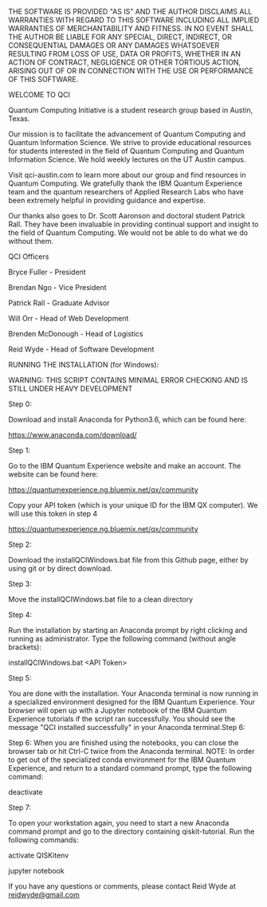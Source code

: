 THE SOFTWARE IS PROVIDED "AS IS" AND THE AUTHOR DISCLAIMS ALL WARRANTIES
WITH REGARD TO THIS SOFTWARE INCLUDING ALL IMPLIED WARRANTIES OF
MERCHANTABILITY AND FITNESS. IN NO EVENT SHALL THE AUTHOR BE LIABLE FOR
ANY SPECIAL, DIRECT, INDIRECT, OR CONSEQUENTIAL DAMAGES OR ANY DAMAGES
WHATSOEVER RESULTING FROM LOSS OF USE, DATA OR PROFITS, WHETHER IN AN
ACTION OF CONTRACT, NEGLIGENCE OR OTHER TORTIOUS ACTION, ARISING OUT OF
OR IN CONNECTION WITH THE USE OR PERFORMANCE OF THIS SOFTWARE.



WELCOME TO QCI

Quantum Computing Initiative is a student research group based in Austin, Texas.

Our mission is to facilitate the advancement of Quantum Computing and Quantum Information Science. We strive to provide educational resources for students interested in the field of Quantum Computing and Quantum Information Science. We hold weekly lectures on the UT Austin campus. 

Visit qci-austin.com to learn more about our group and find resources in Quantum Computing. 
We gratefully thank the IBM Quantum Experience team and the quantum researchers of Applied Research Labs who have been extremely helpful in providing guidance and expertise.

Our thanks also goes to Dr. Scott Aaronson and doctoral student Patrick Rall. They have been invaluable in providing continual support and insight to the field of Quantum Computing. We would not be able to do what we do without them. 


QCI Officers

Bryce Fuller - President

Brendan Ngo - Vice President

Patrick Rall - Graduate Advisor

Will Orr - Head of Web Development

Brenden McDonough - Head of Logistics

Reid Wyde - Head of Software Development


RUNNING THE INSTALLATION (for Windows):

WARNING: THIS SCRIPT CONTAINS MINIMAL ERROR CHECKING AND IS STILL UNDER HEAVY DEVELOPMENT 

Step 0:

Download and install Anaconda for Python3.6, which can be found here:

https://www.anaconda.com/download/



Step 1:

Go to the IBM Quantum Experience website and make an account. The website can be found here:

https://quantumexperience.ng.bluemix.net/qx/community


Copy your API token (which is your unique ID for the IBM QX computer). We will use this token in step 4

https://quantumexperience.ng.bluemix.net/qx/community


Step 2:

Download the installQCIWindows.bat file from this Github page, either by using git or by direct download.


Step 3: 

Move the installQCIWindows.bat file to a clean directory


Step 4: 

Run the installation by starting an Anaconda prompt by right clicking and running as administrator. Type the following command (without angle brackets):

installQCIWindows.bat \<API Token\> 


Step 5: 

You are done with the installation. Your Anaconda terminal is now running in a specialized environment designed for the IBM Quantum Experience. Your browser will open up with a Jupyter notebook of the IBM Quantum Experience tutorials if the script ran successfully. You should see the message "QCI installed successfully" in your Anaconda terminal.Step 6:


Step 6:
When you are finished using the notebooks, you can close the browser tab or hit Ctrl-C twice from the Anaconda terminal. 
NOTE: In order to get out of the specialized conda environment for the IBM Quantum Experience, and return to a standard command prompt, type the following command:

deactivate


Step 7: 

To open your workstation again, you need to start a new Anaconda command prompt and go to the directory containing qiskit-tutorial. Run the following commands: 

activate QISKitenv

jupyter notebook



If you have any questions or comments, please contact Reid Wyde at reidwyde@gmail.com

